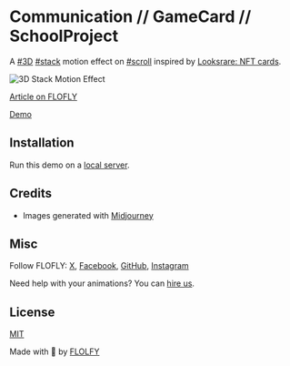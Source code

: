 # Communication // GameCard // SchoolProject

A [#3D]( ) [#stack]( ) motion effect on [#scroll]( ) inspired by [Looksrare: NFT cards](https://dribbble.com/shots/23641913-Looksrare-NFT-cards).

![3D Stack Motion Effect]( )

[Article on FLOFLY](https://www.bento.me/florianrdm)

[Demo]()

## Installation

Run this demo on a [local server](https://developer.mozilla.org/en-US/docs/Learn/Common_questions/Tools_and_setup/set_up_a_local_testing_server).

## Credits

- Images generated with [Midjourney](https://midjourney.com)

## Misc

Follow FLOFLY: [X]( ), [Facebook]( ), [GitHub](https://github.com/florianrdm), [Instagram](https://www.instagram.com/florianrdm/)

Need help with your animations? You can [hire us](mailto:florian.rubat@icloud.com).

## License
[MIT](LICENSE)

Made with :blue_heart:  by [FLOLFY](http://www.florianrdm.framer.ai)





